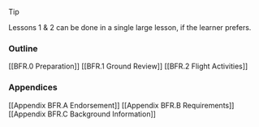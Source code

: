 > [!tip]
> Lessons 1 & 2 can be done in a single large lesson, if the learner prefers.

### Outline
[[BFR.0 Preparation]]
[[BFR.1 Ground Review]]
[[BFR.2 Flight Activities]]

### Appendices
[[Appendix BFR.A Endorsement]]
[[Appendix BFR.B Requirements]]
[[Appendix BFR.C Background Information]]